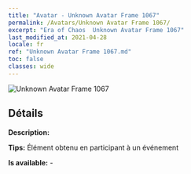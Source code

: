 ```yaml
---
title: "Avatar - Unknown Avatar Frame 1067"
permalink: /Avatars/Unknown Avatar Frame 1067/
excerpt: "Era of Chaos  Unknown Avatar Frame 1067"
last_modified_at: 2021-04-28
locale: fr
ref: "Unknown Avatar Frame 1067.md"
toc: false
classes: wide
---
```

 ![Unknown Avatar Frame 1067](/images/a/avatarFrame_67.png)

## Détails

 **Description:**  

 **Tips:** Élément obtenu en participant à un événement 

 **Is available:**  - 

